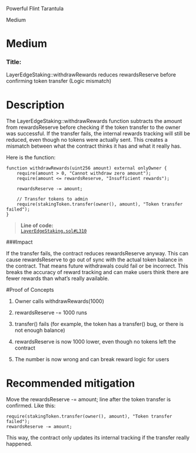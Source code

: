 Powerful Flint Tarantula

Medium

# Medium

### Title:
LayerEdgeStaking::withdrawRewards reduces rewardsReserve before confirming token transfer (Logic mismatch)

# Description

The LayerEdgeStaking::withdrawRewards function subtracts the amount from rewardsReserve before checking if the token transfer to the owner was successful. If the transfer fails, the internal rewards tracking will still be reduced, even though no tokens were actually sent. This creates a mismatch between what the contract thinks it has and what it really has.

Here is the function:

```solidity
function withdrawRewards(uint256 amount) external onlyOwner {
    require(amount > 0, "Cannot withdraw zero amount");
    require(amount <= rewardsReserve, "Insufficient rewards");

    rewardsReserve -= amount;

    // Transfer tokens to admin
    require(stakingToken.transfer(owner(), amount), "Token transfer failed");
}
```
> **Line of code:**  
> [`LayerEdgeStaking.sol#L310`](https://github.com/sherlock-audit/2025-05-layeredge/blob/main/edgen-staking/src/stake/LayerEdgeStaking.sol#L310)

###Impact

If the transfer fails, the contract reduces rewardsReserve anyway. This can cause rewardsReserve to go out of sync with the actual token balance in the contract. That means future  withdrawals could fail or be incorrect. This breaks the accuracy of reward tracking and can make users think there are fewer rewards than what’s really available.

#Proof of Concepts

1. Owner calls withdrawRewards(1000)


2. rewardsReserve -= 1000 runs


3. transfer() fails (for example, the token has a transfer() bug, or there is not enough balance)


4. rewardsReserve is now 1000 lower, even though no tokens left the contract


5. The number is now wrong and can break reward logic for users

# Recommended mitigation

Move the rewardsReserve -= amount; line after the token transfer is confirmed. Like this:
```solidity
require(stakingToken.transfer(owner(), amount), "Token transfer failed");
rewardsReserve -= amount;
```

This way, the contract only updates its internal tracking if the transfer really happened.


